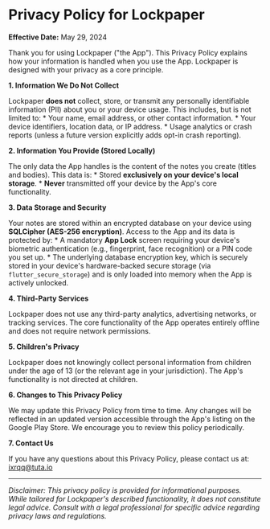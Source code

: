 # Privacy Policy for Lockpaper

**Effective Date:** May 29, 2024

Thank you for using Lockpaper ("the App"). This Privacy Policy explains how your information is handled when you use the App. Lockpaper is designed with your privacy as a core principle.

**1. Information We Do Not Collect**

Lockpaper **does not** collect, store, or transmit any personally identifiable information (PII) about you or your device usage. This includes, but is not limited to:
    * Your name, email address, or other contact information.
    * Your device identifiers, location data, or IP address.
    * Usage analytics or crash reports (unless a future version explicitly adds opt-in crash reporting).

**2. Information You Provide (Stored Locally)**

The only data the App handles is the content of the notes you create (titles and bodies). This data is:
    * Stored **exclusively on your device's local storage**.
    * **Never** transmitted off your device by the App's core functionality.

**3. Data Storage and Security**

Your notes are stored within an encrypted database on your device using **SQLCipher (AES-256 encryption)**. Access to the App and its data is protected by:
    * A mandatory **App Lock** screen requiring your device's biometric authentication (e.g., fingerprint, face recognition) or a PIN code you set up.
    * The underlying database encryption key, which is securely stored in your device's hardware-backed secure storage (via `flutter_secure_storage`) and is only loaded into memory when the App is actively unlocked.

**4. Third-Party Services**

Lockpaper does not use any third-party analytics, advertising networks, or tracking services. The core functionality of the App operates entirely offline and does not require network permissions.

**5. Children's Privacy**

Lockpaper does not knowingly collect personal information from children under the age of 13 (or the relevant age in your jurisdiction). The App's functionality is not directed at children.

**6. Changes to This Privacy Policy**

We may update this Privacy Policy from time to time. Any changes will be reflected in an updated version accessible through the App's listing on the Google Play Store. We encourage you to review this policy periodically.

**7. Contact Us**

If you have any questions about this Privacy Policy, please contact us at: ixrqq@tuta.io

---

*Disclaimer: This privacy policy is provided for informational purposes. While tailored for Lockpaper's described functionality, it does not constitute legal advice. Consult with a legal professional for specific advice regarding privacy laws and regulations.* 